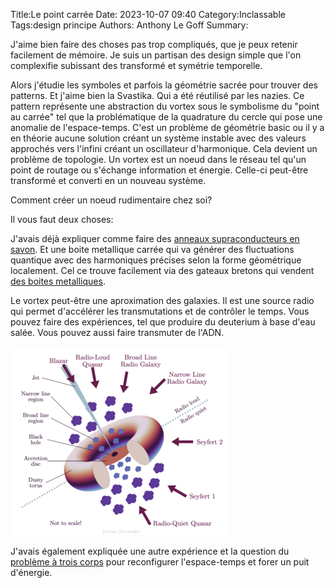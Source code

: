 Title:Le point carrée
Date: 2023-10-07 09:40
Category:Inclassable
Tags:design principe
Authors: Anthony Le Goff
Summary:

J'aime bien faire des choses pas trop compliqués, que je peux retenir facilement de mémoire. Je suis un partisan des design simple que l'on complexifie subissant des transformé et symétrie temporelle.

Alors j'étudie les symboles et parfois la géométrie sacrée pour trouver des patterns. Et j'aime bien la Svastika. Qui a été réutilisé par les nazies. Ce pattern représente une abstraction du vortex sous le symbolisme du "point au carrée" tel que la problématique de la quadrature du cercle qui pose une anomalie de l'espace-temps. C'est un problème de géométrie basic ou il y a en théorie aucune solution créant un système instable avec des valeurs approchés vers l'infini créant un oscillateur d'harmonique. Cela devient un problème de topologie. Un vortex est un noeud dans le réseau tel qu'un point de routage ou s'échange information et énergie. Celle-ci peut-être transformé et converti en un nouveau système. 

Comment créer un noeud rudimentaire chez soi?

Il vous faut deux choses:

J'avais déjà expliquer comme faire des [anneaux supraconducteurs en savon](https://legoffant.github.io/anneau-supraconducteur-low-tech.html). Et une boite metallique carrée qui va générer des fluctuations quantique avec des harmoniques précises selon la forme géométrique localement. Cel ce trouve facilement via des gateaux bretons qui vendent [des boites metalliques](https://www.patisseriebretonne.fr/boite-galettes-palets-bretons-480g-motif-carte-bretagne-c2x39544086).

Le vortex peut-être une aproximation des galaxies. Il est une source radio qui permet d'accélérer les transmutations et de contrôler le temps. Vous pouvez faire des expériences, tel que produire du deuterium à base d'eau salée. Vous pouvez aussi faire transmuter de l'ADN.

![galactic-tore](images/galactic-tore.png)

J'avais également expliquée une autre expérience et la question du [problème à trois corps](https://legoffant.github.io/anomalie-gresillement.html) pour reconfigurer l'espace-temps et forer un puit d'énergie.
